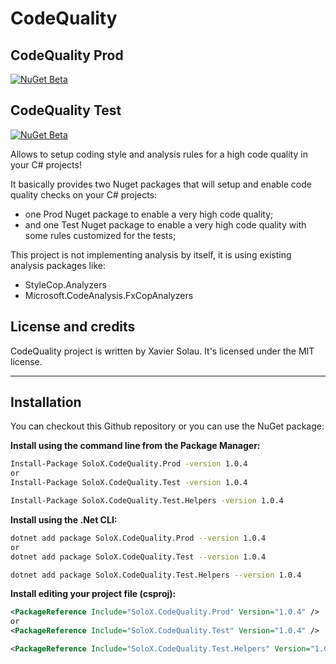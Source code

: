 # CodeQuality

## CodeQuality Prod
[![NuGet Beta](https://img.shields.io/nuget/vpre/SoloX.CodeQuality.Prod.svg)](https://www.nuget.org/packages/SoloX.CodeQuality.Prod)

## CodeQuality Test
[![NuGet Beta](https://img.shields.io/nuget/vpre/SoloX.CodeQuality.Test.svg)](https://www.nuget.org/packages/SoloX.CodeQuality.Test)

Allows to setup coding style and analysis rules for a high code quality in your C# projects!

It basically provides two Nuget packages that will setup and enable code quality checks on your C# projects:
* one Prod Nuget package to enable a very high code quality;
* and one Test Nuget package to enable a very high code quality with some rules customized for the tests;

This project is not implementing analysis by itself, it is using existing analysis packages like:
* StyleCop.Analyzers
* Microsoft.CodeAnalysis.FxCopAnalyzers

## License and credits

CodeQuality project is written by Xavier Solau. It's licensed under the MIT license.

 * * *

## Installation

You can checkout this Github repository or you can use the NuGet package:

**Install using the command line from the Package Manager:**
```bash
Install-Package SoloX.CodeQuality.Prod -version 1.0.4
or
Install-Package SoloX.CodeQuality.Test -version 1.0.4

Install-Package SoloX.CodeQuality.Test.Helpers -version 1.0.4
```

**Install using the .Net CLI:**
```bash
dotnet add package SoloX.CodeQuality.Prod --version 1.0.4
or
dotnet add package SoloX.CodeQuality.Test --version 1.0.4

dotnet add package SoloX.CodeQuality.Test.Helpers --version 1.0.4
```

**Install editing your project file (csproj):**
```xml
<PackageReference Include="SoloX.CodeQuality.Prod" Version="1.0.4" />
or
<PackageReference Include="SoloX.CodeQuality.Test" Version="1.0.4" />

<PackageReference Include="SoloX.CodeQuality.Test.Helpers" Version="1.0.4" />
```
